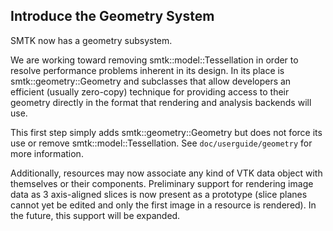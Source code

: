 ## Introduce the Geometry System

SMTK now has a geometry subsystem.

We are working toward removing smtk::model::Tessellation in order
to resolve performance problems inherent in its design.
In its place is smtk::geometry::Geometry and subclasses that allow
developers an efficient (usually zero-copy) technique for providing
access to their geometry directly in the format that rendering
and analysis backends will use.

This first step simply adds smtk::geometry::Geometry but does
not force its use or remove smtk::model::Tessellation.
See `doc/userguide/geometry` for more information.

Additionally, resources may now associate any kind of VTK data
object with themselves or their components. Preliminary support
for rendering image data as 3 axis-aligned slices is now present
as a prototype (slice planes cannot yet be edited and only the
first image in a resource is rendered). In the future, this
support will be expanded.
